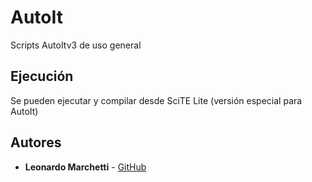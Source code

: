 ﻿# AutoIt

Scripts AutoItv3 de uso general

## Ejecución

Se pueden ejecutar y compilar desde SciTE Lite (versión especial para AutoIt)

## Autores

* **Leonardo Marchetti** - [GitHub](https://github.com/LeonMarchetti/AutoIt)
